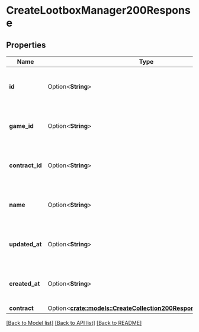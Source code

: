 # CreateLootboxManager200Response

## Properties

Name | Type | Description | Notes
------------ | ------------- | ------------- | -------------
**id** | Option<**String**> | This field has not had a description added. | [optional]
**game_id** | Option<**String**> | This field has not had a description added. | [optional]
**contract_id** | Option<**String**> | This field has not had a description added. | [optional]
**name** | Option<**String**> | This field has not had a description added. | [optional]
**updated_at** | Option<**String**> | This field has not had a description added. | [optional]
**created_at** | Option<**String**> | This field has not had a description added. | [optional]
**contract** | Option<[**crate::models::CreateCollection200ResponseAllOfContract**](createCollection_200_response_allOf_contract.md)> |  | [optional]

[[Back to Model list]](../README.md#documentation-for-models) [[Back to API list]](../README.md#documentation-for-api-endpoints) [[Back to README]](../README.md)



